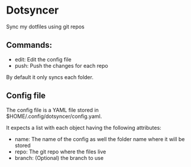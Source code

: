 # Dotsyncer

Sync my dotfiles using git repos

## Commands:

- edit: Edit the config file
- push: Push the changes for each repo

By default it only syncs each folder.

## Config file

The config file is a YAML file stored in $HOME/.config/dotsyncer/config.yaml.

It expects a list with each object having the following attributes:

- name: The name of the config as well the folder name where it will be stored
- repo: The git repo where the files live
- branch: (Optional) the branch to use

